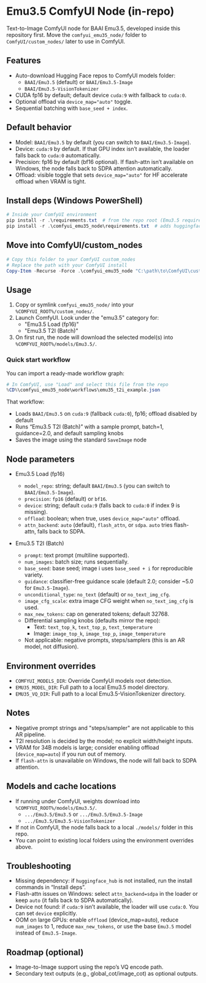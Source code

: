 # Emu3.5 ComfyUI Node (in-repo)

Text-to-Image ComfyUI node for BAAI Emu3.5, developed inside this repository first. Move the `comfyui_emu35_node/` folder to `ComfyUI/custom_nodes/` later to use in ComfyUI.

## Features

- Auto-download Hugging Face repos to ComfyUI models folder:
  - `BAAI/Emu3.5` (default) or `BAAI/Emu3.5-Image`
  - `BAAI/Emu3.5-VisionTokenizer`
- CUDA fp16 by default; default device `cuda:9` with fallback to `cuda:0`.
- Optional offload via `device_map="auto"` toggle.
- Sequential batching with `base_seed + index`.

## Default behavior

- Model: `BAAI/Emu3.5` by default (you can switch to `BAAI/Emu3.5-Image`).
- Device: `cuda:9` by default. If that GPU index isn’t available, the loader falls back to `cuda:0` automatically.
- Precision: fp16 by default (bf16 optional). If flash-attn isn’t available on Windows, the node falls back to SDPA attention automatically.
- Offload: visible toggle that sets `device_map="auto"` for HF accelerate offload when VRAM is tight.

## Install deps (Windows PowerShell)

```powershell
# Inside your ComfyUI environment
pip install -r .\requirements.txt  # from the repo root (Emu3.5 requirements)
pip install -r .\comfyui_emu35_node\requirements.txt  # adds huggingface_hub
```

## Move into ComfyUI/custom_nodes

```powershell
# Copy this folder to your ComfyUI custom_nodes
# Replace the path with your ComfyUI install
Copy-Item -Recurse -Force .\comfyui_emu35_node "C:\path\to\ComfyUI\custom_nodes\comfyui_emu35_node"
```

## Usage

1. Copy or symlink `comfyui_emu35_node/` into your `%COMFYUI_ROOT%/custom_nodes/`.
2. Launch ComfyUI. Look under the "emu3.5" category for:
   - "Emu3.5 Load (fp16)"
   - "Emu3.5 T2I (Batch)"
3. On first run, the node will download the selected model(s) into `%COMFYUI_ROOT%/models/Emu3.5/`.

### Quick start workflow

You can import a ready-made workflow graph:

```powershell
# In ComfyUI, use "Load" and select this file from the repo
%CD%\comfyui_emu35_node\workflows\emu35_t2i_example.json
```

That workflow:

- Loads `BAAI/Emu3.5` on `cuda:9` (fallback `cuda:0`), fp16; offload disabled by default
- Runs “Emu3.5 T2I (Batch)” with a sample prompt, batch=1, guidance=2.0, and default sampling knobs
- Saves the image using the standard `SaveImage` node

## Node parameters

- Emu3.5 Load (fp16)
  - `model_repo`: string; default `BAAI/Emu3.5` (you can switch to `BAAI/Emu3.5-Image`).
  - `precision`: `fp16` (default) or `bf16`.
  - `device`: string; default `cuda:9` (falls back to `cuda:0` if index 9 is missing).
  - `offload`: boolean; when true, uses `device_map="auto"` offload.
  - `attn_backend`: `auto` (default), `flash_attn`, or `sdpa`. `auto` tries flash-attn, falls back to SDPA.

- Emu3.5 T2I (Batch)
  - `prompt`: text prompt (multiline supported).
  - `num_images`: batch size; runs sequentially.
  - `base_seed`: base seed; image i uses `base_seed + i` for reproducible variety.
  - `guidance`: classifier-free guidance scale (default 2.0; consider ~5.0 for `Emu3.5-Image`).
  - `unconditional_type`: `no_text` (default) or `no_text_img_cfg`.
  - `image_cfg_scale`: extra image CFG weight when `no_text_img_cfg` is used.
  - `max_new_tokens`: cap on generated tokens; default 32768.
  - Differential sampling knobs (defaults mirror the repo):
    - Text: `text_top_k`, `text_top_p`, `text_temperature`
    - Image: `image_top_k`, `image_top_p`, `image_temperature`
  - Not applicable: negative prompts, steps/samplers (this is an AR model, not diffusion).

## Environment overrides

- `COMFYUI_MODELS_DIR`: Override ComfyUI models root detection.
- `EMU35_MODEL_DIR`: Full path to a local Emu3.5 model directory.
- `EMU35_VQ_DIR`: Full path to a local Emu3.5-VisionTokenizer directory.

## Notes

- Negative prompt strings and "steps/sampler" are not applicable to this AR pipeline.
- T2I resolution is decided by the model; no explicit width/height inputs.
- VRAM for 34B models is large; consider enabling offload (`device_map=auto`) if you run out of memory.
- If `flash-attn` is unavailable on Windows, the node will fall back to SDPA attention.

## Models and cache locations

- If running under ComfyUI, weights download into `%COMFYUI_ROOT%/models/Emu3.5/`.
  - `.../Emu3.5/Emu3.5` or `.../Emu3.5/Emu3.5-Image`
  - `.../Emu3.5/Emu3.5-VisionTokenizer`
- If not in ComfyUI, the node falls back to a local `./models/` folder in this repo.
- You can point to existing local folders using the environment overrides above.

## Troubleshooting

- Missing dependency: if `huggingface_hub` is not installed, run the install commands in “Install deps”.
- Flash-attn issues on Windows: select `attn_backend=sdpa` in the loader or keep `auto` (it falls back to SDPA automatically).
- Device not found: if `cuda:9` isn’t available, the loader will use `cuda:0`. You can set `device` explicitly.
- OOM on large GPUs: enable `offload` (device_map=auto), reduce `num_images` to 1, reduce `max_new_tokens`, or use the base `Emu3.5` model instead of `Emu3.5-Image`.

## Roadmap (optional)

- Image-to-Image support using the repo’s VQ encode path.
- Secondary text outputs (e.g., global_cot/image_cot) as optional outputs.
